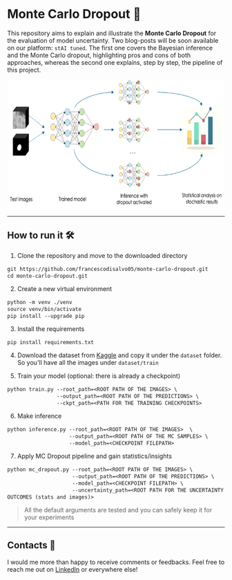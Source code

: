# Monte Carlo Dropout 🧠
This repository aims to explain and illustrate the **Monte Carlo Dropout** for the evaluation of model uncertainty. Two blog-posts will be soon available on our platform: `stAI tuned`. The first one covers the Bayesian inference and the Monte Carlo dropout, highlighting pros and cons of both approaches, whereas the second one explains, step by step, the pipeline of this project. 

<p align="center">
  <img src="./images/MCDropoutPipelineV2.jpeg" height="300px" width="auto" />
</p>

---

## How to run it 🛠

1. Clone the repository and move to the downloaded directory
```
git https://github.com/francescodisalvo05/monte-carlo-dropout.git
cd monte-carlo-dropout.git
```

2. Create a new virtual environment
```
python -m venv ./venv
source venv/bin/activate
pip install --upgrade pip
```

3. Install the requirements
```
pip install requirements.txt
```

4. Download the dataset from [Kaggle](https://www.kaggle.com/competitions/dogs-vs-cats) and copy it under the `dataset` folder. So you'll have all the images under `dataset/train`

5. Train your model (optional: there is already a checkpoint)
```
python train.py --root_path=<ROOT PATH OF THE IMAGES> \
                --output_path=<ROOT PATH OF THE PREDICTIONS> \
                --ckpt_path=<PATH FOR THE TRAINING CHECKPOINTS>
```

6. Make inference 
```
python inference.py --root_path=<ROOT PATH OF THE IMAGES>  \ 
                    --output_path=<ROOT PATH OF THE MC SAMPLES> \
                    --model_path=<CHECKPOINT FILEPATH>
```

7. Apply MC Dropout pipeline and gain statistics/insights
```
python mc_dropout.py --root_path=<ROOT PATH OF THE IMAGES> \
                     --output_path=<ROOT PATH OF THE PREDICTIONS> \
                     --model_path=<CHECKPOINT FILEPATH> \
                     --uncertainty_path=<ROOT PATH FOR THE UNCERTAINTY OUTCOMES (stats and images)>
```

> All the default arguments are tested and you can safely keep it for your experiments 

---

## Contacts 📩
I would me more than happy to receive comments or feedbacks. Feel free to reach me out on [LinkedIn](https://www.linkedin.com/in/francescodisalvo-pa/) or everywhere else! 


